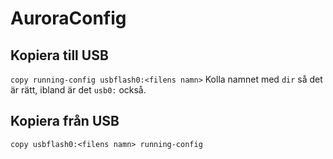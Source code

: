 # AuroraConfig

## Kopiera till USB

`copy running-config usbflash0:<filens namn>`
Kolla namnet med `dir` så det är rätt, ibland är det `usb0:` också.

## Kopiera från USB

`copy usbflash0:<filens namn> running-config`

